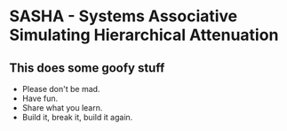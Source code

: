 # SASHA - Systems Associative Simulating Hierarchical Attenuation

## This does some goofy stuff

- Please don't be mad.
- Have fun.
- Share what you learn.
- Build it, break it, build it again.
